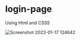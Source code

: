 # login-page
Using Html and CSSS

![Screenshot 2023-01-17 124642](https://user-images.githubusercontent.com/95286756/212833820-64ebfb96-edde-408e-adaf-afab8de37788.jpg)
